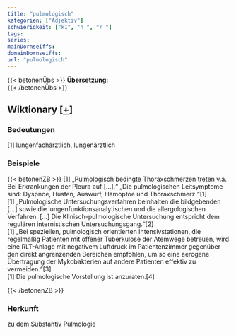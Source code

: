 ```yaml
---
title: "pulmologisch"
kategorien: ["Adjektiv"]
schwierigkeit: ["k1", "h_", "r_"]
tags:
series:
mainDornseiffs:
domainDornseiffs:
url: "pulmologisch"
---
```


{{< betonenÜbs >}}
**Übersetzung:**  
{{< /betonenÜbs >}}

## Wiktionary [[+](https://de.wiktionary.org/wiki/pulmologisch)]

### Bedeutungen
[1] lungenfachärztlich, lungenärztlich  

### Beispiele
{{< betonenZB >}}
[1] „Pulmologisch bedingte Thoraxschmerzen treten v.a. Bei Erkrankungen der Pleura auf […].“ „Die pulmologischen Leitsymptome sind: Dyspnoe, Husten, Auswurf, Hämoptoe und Thoraxschmerz.“[1]  
[1] „Pulmologische Untersuchungsverfahren beinhalten die bildgebenden […] sowie die  lungenfunktionsanalytischen und die allergologischen Verfahren. […] Die  Klinisch-pulmologische  Untersuchung entspricht dem regulären internistischen Untersuchungsgang.“[2]  
[1] „Bei speziellen, pulmologisch orientierten Intensivstationen, die regelmäßig Patienten mit offener Tuberkulose der Atemwege betreuen, wird eine RLT-Anlage mit negativem Luftdruck im Patientenzimmer gegenüber den direkt angrenzenden Bereichen empfohlen, um so eine aerogene Übertragung der Mykobakterien auf andere Patienten effektiv zu vermeiden.“[3]  
[1] Die pulmologische Vorstellung ist anzuraten.[4]  

{{< /betonenZB >}}
### Herkunft
zu dem Substantiv Pulmologie  


